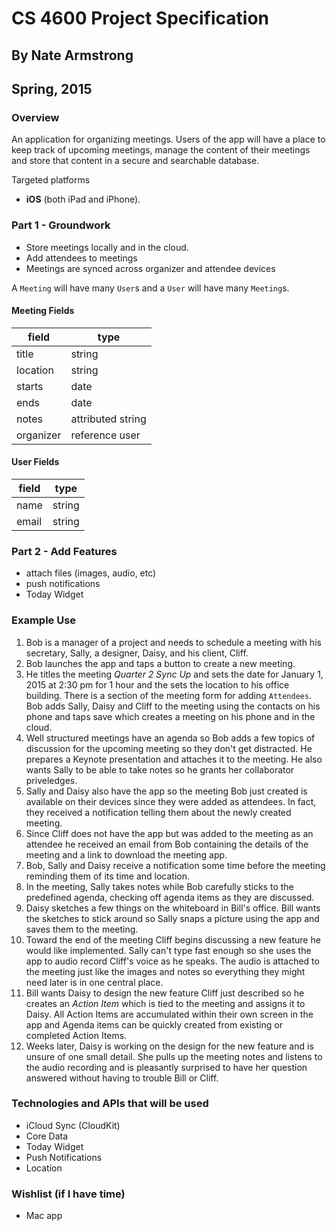 # CS 4600 Project Specification

## By Nate Armstrong
## Spring, 2015

### Overview
An application for organizing meetings. Users of the app will have a place to keep track
of upcoming meetings, manage the content of their meetings and store that content
in a secure and searchable database.

Targeted platforms
* **iOS** (both iPad and iPhone).

### Part 1 - Groundwork
* Store meetings locally and in the cloud.
* Add attendees to meetings
* Meetings are synced across organizer and attendee devices

A `Meeting` will have many `User`s and a `User` will have many `Meeting`s.

#### Meeting Fields

field | type
----- | -----
title | string
location | string
starts | date
ends | date
notes | attributed string
organizer | reference user

#### User Fields

field | type
----- | ----
name | string
email | string

### Part 2 - Add Features
* attach files (images, audio, etc)
* push notifications
* Today Widget


### Example Use

1. Bob is a manager of a project and needs to schedule a meeting with his secretary,
Sally, a designer, Daisy, and his client, Cliff.
2. Bob launches the app and taps a button to create a new meeting.
3. He titles the meeting _Quarter 2 Sync Up_ and sets the date for January 1, 2015 at
2:30 pm for 1 hour and the sets the location to his office building. There is a section of
the meeting form for adding `Attendees`. Bob adds Sally, Daisy and Cliff to the
meeting using the contacts on his phone and taps save which creates a meeting on
his phone and in the cloud.
4. Well structured meetings have an agenda so Bob adds a few topics of discussion
for the upcoming meeting so they don't get distracted. He prepares a Keynote presentation
and attaches it to the meeting. He also wants Sally to be able to take notes so
he grants her collaborator priveledges.
5. Sally and Daisy also have the app so the meeting Bob just created is available
on their devices since they were added as attendees. In fact, they received a notification
telling them about the newly created meeting.
6. Since Cliff does not have the app but was added to the meeting as an attendee he
received an email from Bob containing the details of the meeting and a link to download
the meeting app.
7. Bob, Sally and Daisy receive a notification some time before the meeting reminding
them of its time and location.
8. In the meeting, Sally takes notes while Bob carefully sticks to the predefined
agenda, checking off agenda items as they are discussed.
9. Daisy sketches a few things on the whiteboard in Bill's office. Bill wants the
sketches to stick around so Sally snaps a picture using the app and saves them to
the meeting.
10. Toward the end of the meeting Cliff begins discussing a new feature he would
like implemented. Sally can't type fast enough so she uses the app to audio record
Cliff's voice as he speaks. The audio is attached to the meeting just like the
images and notes so everything they might need later is in one central place.
11. Bill wants Daisy to design the new feature Cliff just described so he creates
an _Action Item_ which is tied to the meeting and assigns it to Daisy. All Action
Items are accumulated within their own screen in the app and Agenda items can be
quickly created from existing or completed Action Items.
12. Weeks later, Daisy is working on the design for the new feature and is unsure
of one small detail. She pulls up the meeting notes and listens to the audio recording
and is pleasantly surprised to have her question answered without having to trouble
Bill or Cliff.

### Technologies and APIs that will be used
* iCloud Sync (CloudKit)
* Core Data
* Today Widget
* Push Notifications
* Location

### Wishlist (if I have time)
* Mac app
